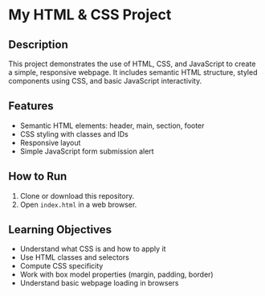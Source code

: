 # My HTML & CSS Project

## Description
This project demonstrates the use of HTML, CSS, and JavaScript to create a simple, responsive webpage. It includes semantic HTML structure, styled components using CSS, and basic JavaScript interactivity.

## Features
- Semantic HTML elements: header, main, section, footer
- CSS styling with classes and IDs
- Responsive layout
- Simple JavaScript form submission alert

## How to Run
1. Clone or download this repository.
2. Open `index.html` in a web browser.

## Learning Objectives
- Understand what CSS is and how to apply it
- Use HTML classes and selectors
- Compute CSS specificity
- Work with box model properties (margin, padding, border)
- Understand basic webpage loading in browsers
